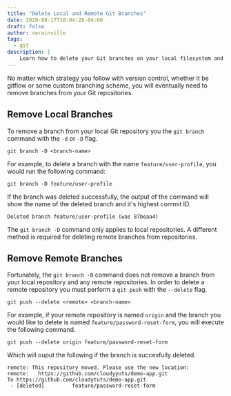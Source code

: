 ```yaml
---
title: "Delete Local and Remote Git Branches"
date: 2020-08-17T10:04:28-04:00
draft: false
author: serainville
tags:
  - git
description: |
    Learn how to delete your Git branches on your local filesystem and from a remote repository, and keep your repository clean from branch clutter.
---
```


No matter which strategy you follow with version control, whether it be gitflow or some custom branching scheme, you will eventually need to remove branches from your Git repositories. 

## Remove Local Branches
To remove a branch from your local Git repository you the `git branch` command with the `-d` or `-D` flag. 

```shell
git branch -D <branch-name>
```

For example, to delete a branch with the name `feature/user-profile`, you would run the following command:
```shell
git branch -D feature/user-profile
```
If the branch was deleted successfully, the output of the command will show the name of the deleted branch and it's highest commit ID.

```shell
Deleted branch feature/user-profile (was 87beaa4)
```

The `git branch -D` command only applies to local repositories. A different method is required for deleting remote branches from repositories.

## Remove Remote Branches
Fortunately, the `git branch -D` command does not remove a branch from your local repository and any remote repositories. In order to delete a remote repository you must perform a `git push` with the `--delete` flag.

```shell
git push --delete <remote> <branch-name>
```

For example, if your remote repository is named `origin` and the branch you would like to delete is named `feature/password-reset-form`, you will execute the following command.

```shell
git push --delete origin feature/password-reset-form
```
Which will ouput the following if the branch is succesfully deleted.
```shell
remote: This repository moved. Please use the new location:
remote:   https://github.com/cloudyyuts/demo-app.git
To https://github.com/cloudytuts/demo-app.git
 - [deleted]         feature/password-reset-form
```
